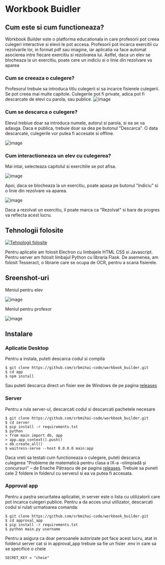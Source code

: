 # Workbook Buidler

## Cum este si cum functioneaza?

Workbook Builder este o platforma educationala in care profesorii pot creea culegeri interactive si elevii le pot accesa.
Profesorii pot incarca exercitii cu rezolvarile lor, in format pdf sau imagine, iar aplicatia va face automat asocierea intre fiecare exercitiu si rezolvarea lui.
Astfel, daca un elev se blocheaza la un exercitiu, poate cere un indiciu si o linie din rezolvare va aparea

### Cum se creeaza o culegere?

Profesorul trebuie sa introduca titlu culegerii si sa incarce fisierele culegerii. Se pot creea mai multe capitole. Culegerile pot fi private, adica pot fi descarcate de elevi cu parola, sau publice.
![image](https://github.com/srbmihai-code/workbook_builder/assets/154465191/7eabed3d-781f-4477-977b-38d6f2babd28)

### Cum se descarca o culegere?

Elevul trebiue doar sa introduca numele, autorul si parola, si ea se va adauga. Daca e publica, trebuie doar sa dea pe butonul "Descarca".
O data descarcate, culegerile vor putea fi accesate si offline.

![image](https://github.com/srbmihai-code/workbook_builder/assets/154465191/3256ec99-409f-4f2a-90c7-e368a49c3214)


### Cum interactioneaza un elev cu culegerea?

Mai intai, selecteaza capitolul si exercitiile se pot afisa.

![image](https://github.com/srbmihai-code/workbook_builder/assets/154465191/409d70a4-9727-499c-afe7-5033bc5ced9a)

Apoi, daca se blocheaza la un exercitiu, poate apasa pe butonul "Indiciu" si o linie din rezolvare va aparea.

![image](https://github.com/srbmihai-code/workbook_builder/assets/154465191/a4900645-ff59-4937-9bc7-d2125fe871f0)

Daca a rezolvat un exercitiu, il poate marca ca "Rezolvat" si bara de progres va reflecta acest lucru.

## Tehnologii folosite

[![Tehnologii folosite](https://skillicons.dev/icons?i=electron,html,css,js,python,flask)](https://skillicons.dev)

Pentru aplicatie am folosit Electron cu limbajele HTML CSS si Javascript. Pentru server am folosit limbajul Python cu libraria Flask. De asemenea, am folosit Tesseract, o librarie care se ocupa de OCR, pentru a scana fisierele.

## Sreenshot-uri

Meniul pentru elev

![image](https://github.com/srbmihai-code/workbook_builder/assets/154465191/4abed1f7-ed0e-496b-8bbd-0ebf1b4a262a)

Meniul pentru profesor

![image](https://github.com/srbmihai-code/workbook_builder/assets/154465191/8594409b-fe67-4309-b0d7-47c1f8bb7f74)



## Instalare

### Aplicatie Desktop
Pentru a instala, puteti descarca codul si compila
```console
$ git clone https://github.com/srbmihai-code/workbook_builder.git
$ cd app
$ npm install
```
Sau puteti descarca direct un fisier exe de Windows de pe pagina [releases](https://github.com/srbmihai-code/workbook_builder/releases)

### Server
Pentru a rula server-ul, descarcati codul si descarcati pachetele necesare 
```console
$ git clone https://github.com/srbmihai-code/workbook_builder.git
$ cd server
$ pip install -r requirements.txt
$ python
> from main import db, app
> app.app_context().push()
> db.create_all()
$ waitress-serve --host 0.0.0.0 main:app
```
Daca vreti sa testati cum functioneaza o culegere, puteti descarca culegerea "Probleme de matematică pentru clasa a IX-a  -olimpiadă și concursuri" – de Enache Pătrașcu de pe pagina [releases](https://github.com/srbmihai-code/workbook_builder/releases). Trebuie sa puneti cele 2 foldere in folderul cu serverul si ea va putea fi accesata.

### Approval app
Pentru a pastra securitatea aplicatiei, in server este o lista cu utilizatorii care pot incarca culegeri publice.
Pentru a da acces unui utilizator, descarcati codul si rulati urmatoarea comanda:
```console
$ git clone https://github.com/srbmihai-code/workbook_builder.git
$ cd approval_app
$ pip install -r requirements.txt
$ python main.py username
```
Pentru a asigura ca doar persoanele autorizate pot face acest lucru, atat in folderul server cat si in approval_app trebuie sa fie un fisier .env in care sa se specifice o cheie
```
SECRET_KEY = "cheie"
```
